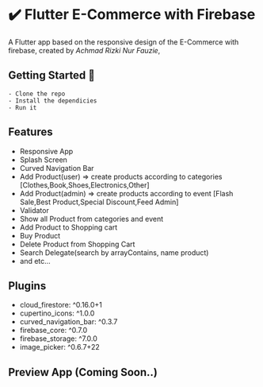 # ✔️ Flutter E-Commerce with Firebase

A Flutter app based on the responsive design of the E-Commerce with firebase, created by *Achmad Rizki Nur Fauzie*,

## Getting Started 🚀

```shell
- Clone the repo
- Install the dependicies
- Run it
```

## Features
- Responsive App
- Splash Screen
- Curved Navigation Bar
- Add Product(user) => create products according to categories [Clothes,Book,Shoes,Electronics,Other]
- Add Product(admin) => create products according to event [Flash Sale,Best Product,Special Discount,Feed Admin]
- Validator
- Show all Product from categories and event
- Add Product to Shopping cart
- Buy Product
- Delete Product from Shopping Cart
- Search Delegate(search by arrayContains, name product)
- and etc...

## Plugins
- cloud_firestore: ^0.16.0+1
- cupertino_icons: ^1.0.0
- curved_navigation_bar: ^0.3.7
- firebase_core: ^0.7.0
- firebase_storage: ^7.0.0
- image_picker: ^0.6.7+22

## Preview App (Coming Soon..)
